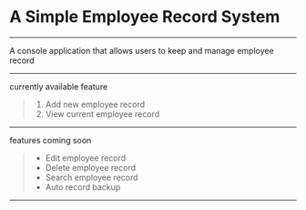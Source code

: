 # A Simple Employee Record System
___

A console application that allows users to keep and manage employee record

___

currently available feature

> 1. Add new employee record
> 2. View current employee record


___
features coming soon

> * Edit employee record
> * Delete employee record
> * Search employee record
> * Auto record backup


___



 
